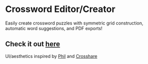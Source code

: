 # Crossword Editor/Creator
Easily create crossword puzzles with symmetric grid construction, automatic word suggestions, and PDF exports!

## Check it out [here](https://crossword-editor-app.onrender.com/)  
UI/aesthetics inspired by [Phil](https://www.keiranking.com/apps/phil/) and [Crosshare](https://crosshare.org/)


